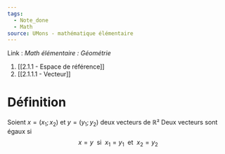 ```yaml
---
tags:
  - Note_done
  - Math
source: UMons - mathématique élémentaire
---
```


Link : 
_Math élémentaire : Géométrie_
1. [[2.1.1 - Espace de référence]]
1. [[2.1.1.1 - Vecteur]]

# Définition
Soient $x = (x_1 ; x_2)$ et $y = (y_1 ; y_2)$ deux vecteurs de $ℝ²$
Deux vecteurs sont égaux si $$x = y\ \text{ si }\ x_1 = y_1\ \text{ et }\ x_2 = y_2$$